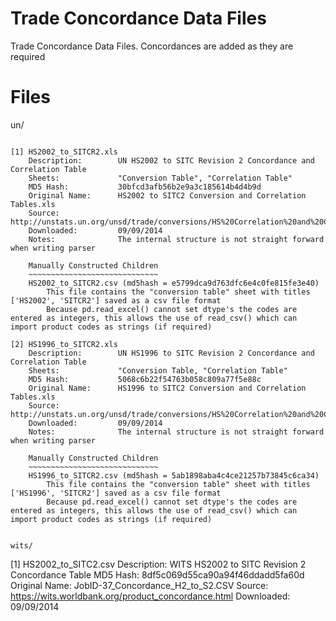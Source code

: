 Trade Concordance Data Files
============================

Trade Concordance Data Files. 
Concordances are added as they are required

Files
=====

un/
~~~

[1] HS2002_to_SITCR2.xls
	Description: 		UN HS2002 to SITC Revision 2 Concordance and Correlation Table
	Sheets: 			"Conversion Table", "Correlation Table"
	MD5 Hash: 			30bfcd3afb56b2e9a3c185614b4d4b9d
	Original Name: 		HS2002 to SITC2 Conversion and Correlation Tables.xls
	Source: 			http://unstats.un.org/unsd/trade/conversions/HS%20Correlation%20and%20Conversion%20tables.htm
	Downloaded: 		09/09/2014
	Notes: 				The internal structure is not straight forward when writing parser

	Manually Constructed Children
	~~~~~~~~~~~~~~~~~~~~~~~~~~~~~
	HS2002_to_SITCR2.csv (md5hash = e5799dca9d763dfc6e4c0fe815fe3e40)
		This file contains the "conversion table" sheet with titles ['HS2002', 'SITCR2'] saved as a csv file format
		Because pd.read_excel() cannot set dtype's the codes are entered as integers, this allows the use of read_csv() which can import product codes as strings (if required)

[2] HS1996_to_SITCR2.xls
	Description: 		UN HS1996 to SITC Revision 2 Concordance and Correlation Table
	Sheets: 			"Conversion Table, "Correlation Table"
	MD5 Hash: 			5068c6b22f54763b058c809a77f5e88c
	Original Name: 		HS1996 to SITC2 Conversion and Correlation Tables.xls
	Source: 			http://unstats.un.org/unsd/trade/conversions/HS%20Correlation%20and%20Conversion%20tables.htm
	Downloaded: 		09/09/2014
	Notes: 				The internal structure is not straight forward when writing parser

	Manually Constructed Children
	~~~~~~~~~~~~~~~~~~~~~~~~~~~~~
	HS1996_to_SITCR2.csv (md5hash = 5ab1898aba4c4ce21257b73845c6ca34)
		This file contains the "conversion table" sheet with titles ['HS1996', 'SITCR2'] saved as a csv file format
		Because pd.read_excel() cannot set dtype's the codes are entered as integers, this allows the use of read_csv() which can import product codes as strings (if required)		


wits/
~~~~

[1] HS2002_to_SITC2.csv	
	Description: 		WITS HS2002 to SITC Revision 2 Concordance Table
	MD5 Hash: 			8df5c069d55ca90a94f46ddadd5fa60d
	Original Name: 		JobID-37_Concordance_H2_to_S2.CSV
	Source: 			https://wits.worldbank.org/product_concordance.html
	Downloaded: 		09/09/2014